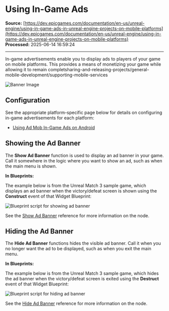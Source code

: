 # Using In-Game Ads

**Source:** [https://dev.epicgames.com/documentation/en-us/unreal-engine/using-in-game-ads-in-unreal-engine-projects-on-mobile-platforms](https://dev.epicgames.com/documentation/en-us/unreal-engine/using-in-game-ads-in-unreal-engine-projects-on-mobile-platforms)  
**Processed:** 2025-06-14 16:59:24

---

In-game advertisements enable you to display ads to players of your game on mobile platforms. This provides a means of monetizing your game while allowing it to remain completsharing-and-releasing-projects/general-mobile-development/supporting-mobile-services

![Banner Image](https://d1iv7db44yhgxn.cloudfront.net/documentation/images/466479f4-ac6f-4eaf-b95c-f82eec6657c6/ads-banner.png "Banner Image")

## Configuration

See the appropriate platform-specific page below for details on configuring in-game advertisements for each platform:

-   [Using Ad Mob In-Game Ads on Android](/documentation/en-us/unreal-engine/using-ad-mob-for-in-game-ads-on-android-with-unreal-engine)

## Showing the Ad Banner

The **Show Ad Banner** function is used to display an ad banner in your game. Call it somewhere in the logic where you want to show an ad, such as when the main menu is shown.

**In Blueprints:**

The example below is from the Unreal Match 3 sample game, which displays an ad banner when the victory/defeat screen is shown using the **Construct** event of that Widget Blueprint:

![Blueprint script for showing ad banner](https://d1iv7db44yhgxn.cloudfront.net/documentation/images/a9e9a09e-1fcd-419b-a55f-5179da84cb27/ue5_1-01-bp-script-show-ad.png "Blueprint script for showing ad banner")

See the [Show Ad Banner](https://docs.unrealengine.com/BlueprintAPI/Utilities/Platform/ShowAdBanner) reference for more information on the node.

## Hiding the Ad Banner

The **Hide Ad Banner** functions hides the visible ad banner. Call it when you no longer want the ad to be displayed, such as when you exit the main menu.

**In Blueprints:**

The example below is from the Unreal Match 3 sample game, which hides the ad banner when the victory/defeat screen is exited using the **Destruct** event of that Widget Blueprint:

![Blueprint script for hiding ad banner](https://d1iv7db44yhgxn.cloudfront.net/documentation/images/fa373c76-07ac-432b-b765-c1b9f4e66bd7/ue5_1-02-bp-script-hide-ad.png "Blueprint script for hiding ad banner")

See the [Hide Ad Banner](https://docs.unrealengine.com/BlueprintAPI/Utilities/Platform/HideAdBanner) reference for more information on the node.